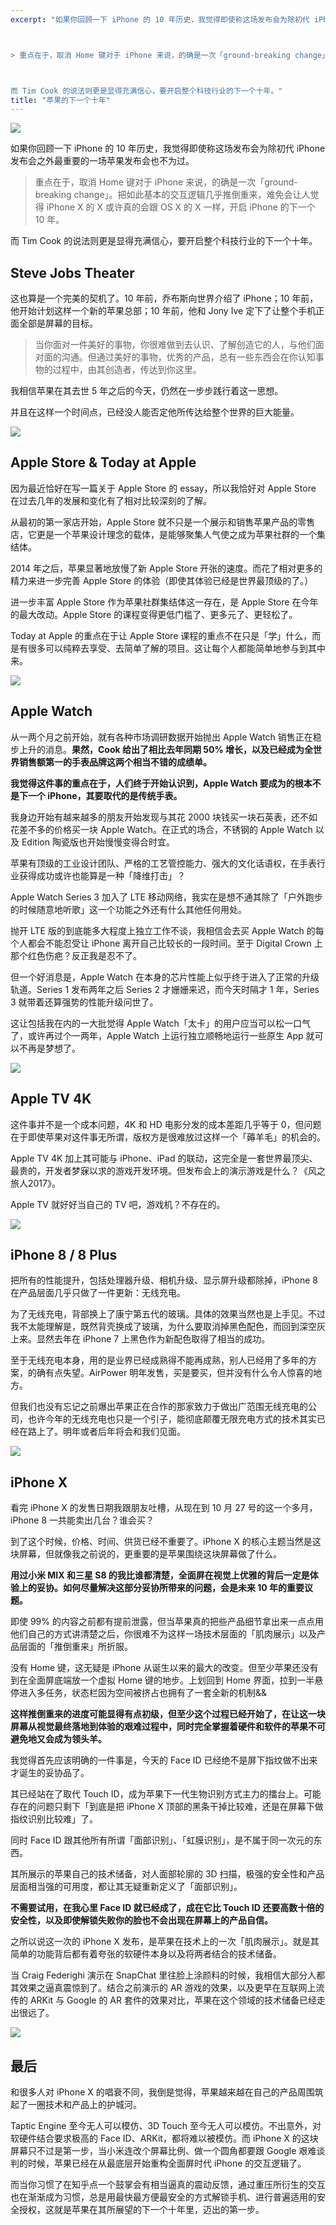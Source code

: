 ```yaml
---
excerpt: "如果你回顾一下 iPhone 的 10 年历史，我觉得即使称这场发布会为除初代 iPhone 发布会之外最重要的一场苹果发布会也不为过。



> 重点在于，取消 Home 键对于 iPhone 来说，的确是一次「ground-breaking change」。把如此基本的交互逻辑几乎推倒重来，难免会让人觉得 iPhone X 的 X 或许真的会跟 OS X 的 X 一样，开启 iPhone 的下一个 10 年。 



而 Tim Cook 的说法则更是显得充满信心，要开启整个科技行业的下一个十年。"
title: "苹果的下一个十年"
---
```


![](https://cl.ly/oQq0/WechatIMG43-768x421)

如果你回顾一下 iPhone 的 10 年历史，我觉得即使称这场发布会为除初代 iPhone 发布会之外最重要的一场苹果发布会也不为过。

> 重点在于，取消 Home 键对于 iPhone 来说，的确是一次「ground-breaking change」。把如此基本的交互逻辑几乎推倒重来，难免会让人觉得 iPhone X 的 X 或许真的会跟 OS X 的 X 一样，开启 iPhone 的下一个 10 年。 

而 Tim Cook 的说法则更是显得充满信心，要开启整个科技行业的下一个十年。

## Steve Jobs Theater

这也算是一个完美的契机了。10 年前，乔布斯向世界介绍了 iPhone；10 年前，他开始计划这样一个新的苹果总部；10 年前，他和 Jony Ive 定下了让整个手机正面全部是屏幕的目标。

> 当你面对一件美好的事物，你很难做到去认识、了解创造它的人，与他们面对面的沟通。但通过美好的事物，优秀的产品，总有一些东西会在你认知事物的过程中，由其创造者，传达到你这里。 

我相信苹果在其去世 5 年之后的今天，仍然在一步步践行着这一思想。

并且在这样一个时间点，已经没人能否定他所传达给整个世界的巨大能量。

![](https://cl.ly/oPlw/WechatIMG44-1)

## Apple Store & Today at Apple

因为最近恰好在写一篇关于 Apple Store 的 essay，所以我恰好对 Apple Store 在过去几年的发展和变化有了相对比较深刻的了解。

从最初的第一家店开始，Apple Store 就不只是一个展示和销售苹果产品的零售店，它更是一个苹果设计理念的载体，是能够聚集人气使之成为苹果社群的一个集结体。

2014 年之后，苹果显著地放慢了新 Apple Store 开张的速度。而花了相对更多的精力来进一步完善 Apple Store 的体验（即使其体验已经是世界最顶级的了。）

进一步丰富 Apple Store 作为苹果社群集结体这一存在，是 Apple Store 在今年的最大改动。Apple Store 的课程变得更低门槛了、更多元了、更轻松了。

Today at Apple 的重点在于让 Apple Store 课程的重点不在只是「学」什么，而是有很多可以纯粹去享受、去简单了解的项目。这让每个人都能简单地参与到其中来。

![](https://cl.ly/oQ3z/WX20170913-060947@2x)

## Apple Watch

从一两个月之前开始，就有各种市场调研数据开始抛出 Apple Watch 销售正在稳步上升的消息。**果然，Cook 给出了相比去年同期 50% 增长，以及已经成为全世界销售额第一的手表品牌这两个相当不错的成绩单。**

**我觉得这件事的重点在于，人们终于开始认识到，Apple Watch 要成为的根本不是下一个 iPhone，其要取代的是传统手表。**

我身边开始有越来越多的朋友开始发现与其花 2000 块钱买一块石英表，还不如花差不多的价格买一块 Apple Watch。在正式的场合，不锈钢的 Apple Watch 以及 Edition 陶瓷版也开始慢慢变得合时宜。

苹果有顶级的工业设计团队、严格的工艺管控能力、强大的文化话语权，在手表行业获得成功或许也能算是一种「降维打击」？

Apple Watch Series 3 加入了 LTE 移动网络，我实在是想不通其除了「户外跑步的时候随意地听歌」这一个功能之外还有什么其他任何用处。

抛开 LTE 版的到底能多大程度上独立工作不谈，我相信会去买 Apple Watch 的每个人都会不能忍受让 iPhone 离开自己比较长的一段时间。至于 Digital Crown 上那个红色伤疤？反正我是忍不了。

但一个好消息是，Apple Watch 在本身的芯片性能上似乎终于进入了正常的升级轨道。Series 1 发布两年之后 Series 2 才姗姗来迟，而今天时隔才 1 年，Series 3 就带着还算强势的性能升级问世了。

这让包括我在内的一大批觉得 Apple Watch「太卡」的用户应当可以松一口气了，或许再过个一两年，Apple Watch 上运行独立顺畅地运行一些原生 App 就可以不再是梦想了。

![](https://cl.ly/oPVE/WX20170913-061106@2x)

## Apple TV 4K

这件事并不是一个成本问题，4K 和 HD 电影分发的成本差距几乎等于 0，但问题在于即使苹果对这件事无所谓，版权方是很难放过这样一个「薅羊毛」的机会的。

Apple TV 4K 加上其可能与 iPhone、iPad 的联动，这完全是一套世界最顶尖、最贵的，开发者梦寐以求的游戏开发环境。但发布会上的演示游戏是什么？《风之旅人2017》。

Apple TV 就好好当自己的 TV 吧，游戏机？不存在的。

![](https://cl.ly/oPVU/WX20170913-061232@2x-1)

## iPhone 8 / 8 Plus

把所有的性能提升，包括处理器升级、相机升级、显示屏升级都除掉，iPhone 8 在产品层面几乎只做了一件更新：无线充电。

为了无线充电，背部换上了康宁第五代的玻璃。具体的效果当然也是上手见。不过我不太能理解是，既然背壳换成了玻璃，为什么要取消掉黑色配色，而回到深空灰上来。显然去年在 iPhone 7 上黑色作为新配色取得了相当的成功。

至于无线充电本身，用的是业界已经成熟得不能再成熟，别人已经用了多年的方案，的确有点失望。AirPower 明年发售，买是要买，但并没有什么令人惊喜的地方。

但我们也没有忘记之前爆出苹果正在合作的那家致力于做出广范围无线充电的公司，也许今年的无线充电也只是一个引子，能彻底颠覆无限充电方式的技术其实已经在路上了。明年或者后年将会和我们见面。

![](https://cl.ly/oR3I/WX20170913-061250@2x)

## iPhone X

看完 iPhone X 的发售日期我跟朋友吐槽，从现在到 10 月 27 号的这一个多月，iPhone 8 一共能卖出几台？谁会买？

到了这个时候，价格、时间、供货已经不重要了。iPhone X 的核心主题当然是这块屏幕，但就像我之前说的，更重要的是苹果围绕这块屏幕做了什么。

**用过小米 MIX 和三星 S8 的我比谁都清楚，全面屏在视觉上优雅的背后一定是体验上的妥协。如何尽量解决这部分妥协所带来的问题，会是未来 10 年的重要议题。**

即使 99% 的内容之前都有提前泄露，但当苹果真的把些产品细节拿出来一点点用他们自己的方式讲清楚之后，你很难不为这样一场技术层面的「肌肉展示」以及产品层面的「推倒重来」所折服。

没有 Home 键，这无疑是 iPhone 从诞生以来的最大的改变。但至少苹果还没有到在全面屏底端放一个虚拟 Home 键的地步。上划回到 Home 界面，拉到一半悬停进入多任务，状态栏因为空间被挤占也拥有了一套全新的机制&&

**这样推倒重来的进度可能显得有点初级，但至少这个过程已经开始了，在让这一块屏幕从视觉最终落地到体验的艰难过程中，同时完全掌握着硬件和软件的苹果不可避免地又会成为领头羊。**

我觉得首先应该明确的一件事是，今天的 Face ID 已经绝不是屏下指纹做不出来才诞生的妥协品了。

其已经站在了取代 Touch ID，成为苹果下一代生物识别方式主力的擂台上。可能存在的问题只剩下「到底是把 iPhone X 顶部的黑条干掉比较难，还是在屏幕下做指纹识别比较难」了。

同时 Face ID 跟其他所有所谓「面部识别」、「虹膜识别」，是不属于同一次元的东西。

其所展示的苹果自己的技术储备，对人面部轮廓的 3D 扫描，极强的安全性和产品层面相当强的可用度，都让其无疑重新定义了「面部识别」。

**不需要试用，在我心里 Face ID 就已经成了，成在它比 Touch ID 还要高数十倍的安全性，以及即使解锁失败你的脸也不会出现在屏幕上的产品自信。**

之所以说这一次的 iPhone X 发布，是苹果在技术上的一次「肌肉展示」。就是其简单的功能背后都有着夸张的软硬件本身以及将两者结合的技术储备。

当 Craig Federighi 演示在 SnapChat 里往脸上涂颜料的时候，我相信大部分人都其效果之逼真震惊到了。结合之前演示的 AR 游戏的效果，以及更早在互联网上流传的 ARKit 与 Google 的 AR 套件的效果对比，苹果在这个领域的技术储备已经走出很远了。

![](https://cl.ly/oPtS/WX20170913-061306@2x)

## 最后

和很多人对 iPhone X 的唱衰不同，我倒是觉得，苹果越来越在自己的产品周围筑起了一圈技术和产品上的护城河。

Taptic Engine 至今无人可以模仿、3D Touch 至今无人可以模仿。不出意外，对软硬件结合要求极高的 Face ID、ARKit，都将难以被模仿。而 iPhone X 的这块屏幕只不过是第一步，当小米连改个屏幕比例、做一个圆角都要跟 Google 艰难谈判的时候，苹果已经在从最底层开始重构全面屏时代 iPhone 的交互逻辑了。

而当你习惯了在知乎点一个鼓掌会有相当逼真的震动反馈，通过重压所衍生的交互也在渐渐成为习惯，总是用最快最方便最安全的方式解锁手机、进行普遍适用的安全授权，这就是苹果在其所展望的下一个十年里，迈出的第一步。